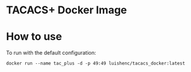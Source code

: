 # TACACS+ Docker Image
# How to use
To run with the default configuration:
```
docker run --name tac_plus -d -p 49:49 luishenc/tacacs_docker:latest
```
